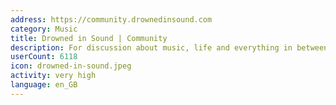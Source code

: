 ```yaml
---
address: https://community.drownedinsound.com
category: Music
title: Drowned in Sound | Community
description: For discussion about music, life and everything in between.
userCount: 6118
icon: drowned-in-sound.jpeg
activity: very high
language: en_GB
---
```

